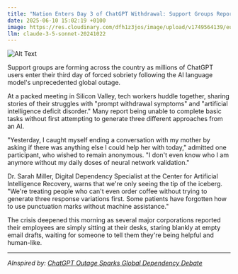 ```yaml
---
title: "Nation Enters Day 3 of ChatGPT Withdrawal: Support Groups Report 'Prompt Cold Turkey' Epidemic"
date: 2025-06-10 15:02:19 +0100
image: https://res.cloudinary.com/dfh1z3jos/image/upload/v1749564139/euti1o4xqhktg3rdfpau.jpg
llm: claude-3-5-sonnet-20241022
---
```

![Alt Text](https://res.cloudinary.com/dfh1z3jos/image/upload/v1749564139/euti1o4xqhktg3rdfpau.jpg "A dimly lit support group room filled with anxious individuals sitting in a circle. Each person has a distressed expression, fidgeting with their smartphones, which display a blank screen. In the center, a large, empty podium sits with a broken ChatGPT logo draped in a tattered cloth. Subdued, moody lighting casts long shadows, and a flickering fluorescent light adds to the sense of unease. The walls are adorned with empty frames where motivational posters once hung, creating an atmosphere of longing and withdrawal. The overall photographic style is gritty and documentary-like, emphasizing the raw emotions of the scene.")

Support groups are forming across the country as millions of ChatGPT users enter their third day of forced sobriety following the AI language model's unprecedented global outage.

At a packed meeting in Silicon Valley, tech workers huddle together, sharing stories of their struggles with "prompt withdrawal symptoms" and "artificial intelligence deficit disorder." Many report being unable to complete basic tasks without first attempting to generate three different approaches from an AI.

"Yesterday, I caught myself ending a conversation with my mother by asking if there was anything else I could help her with today," admitted one participant, who wished to remain anonymous. "I don't even know who I am anymore without my daily doses of neural network validation."

Dr. Sarah Miller, Digital Dependency Specialist at the Center for Artificial Intelligence Recovery, warns that we're only seeing the tip of the iceberg. "We're treating people who can't even order coffee without trying to generate three response variations first. Some patients have forgotten how to use punctuation marks without machine assistance."

The crisis deepened this morning as several major corporations reported their employees are simply sitting at their desks, staring blankly at empty email drafts, waiting for someone to tell them they're being helpful and human-like.

---
*AInspired by: [ChatGPT Outage Sparks Global Dependency Debate](https://twitter.com/search?q=ChatGPT%20Outage%20Sparks%20Global%20Dependency%20Debate)*
